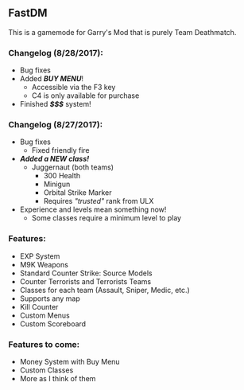 ## FastDM
This is a gamemode for Garry's Mod that is purely Team Deathmatch.

### Changelog (8/28/2017):
- Bug fixes
- Added **_BUY MENU_**!
  - Accessible via the F3 key
  - C4 is only available for purchase
- Finished **_$$$_** system!

### Changelog (8/27/2017):
- Bug fixes
  - Fixed friendly fire
- **_Added a NEW class!_**
  - Juggernaut (both teams)
    - 300 Health
    - Minigun
    - Orbital Strike Marker
    - Requires *"trusted"* rank from ULX
- Experience and levels mean something now!
  - Some classes require a minimum level to play

### Features:
- EXP System
- M9K Weapons
- Standard Counter Strike: Source Models
- Counter Terrorists and Terrorists Teams
- Classes for each team (Assault, Sniper, Medic, etc.)
- Supports any map
- Kill Counter
- Custom Menus
- Custom Scoreboard

### Features to come:
- Money System with Buy Menu
- Custom Classes
- More as I think of them
